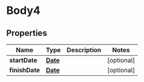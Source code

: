 
# Body4

## Properties
Name | Type | Description | Notes
------------ | ------------- | ------------- | -------------
**startDate** | [**Date**](Date.md) |  |  [optional]
**finishDate** | [**Date**](Date.md) |  |  [optional]



